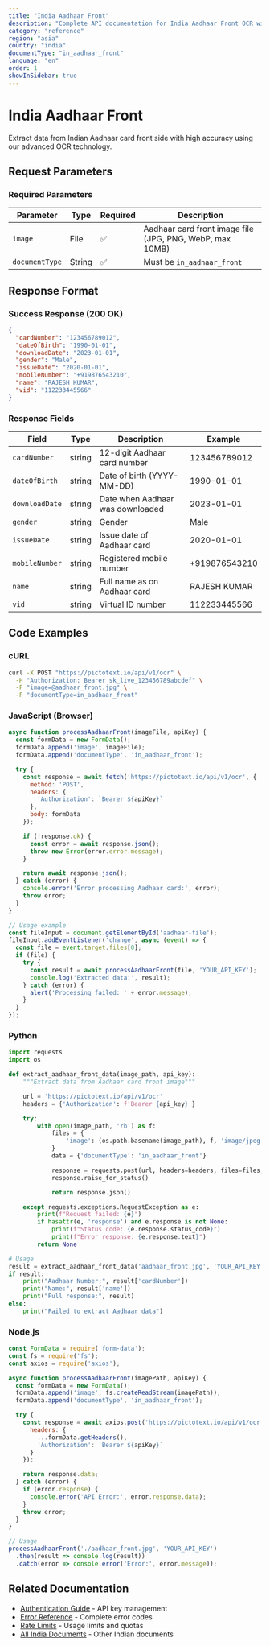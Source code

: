 ```yaml
---
title: "India Aadhaar Front"
description: "Complete API documentation for India Aadhaar Front OCR with examples and field reference"
category: "reference"
region: "asia"
country: "india"
documentType: "in_aadhaar_front"
language: "en"
order: 1
showInSidebar: true
---
```


# India Aadhaar Front

Extract data from Indian Aadhaar card front side with high accuracy using our advanced OCR technology.

## Request Parameters

### Required Parameters

| Parameter | Type | Required | Description |
|-----------|------|----------|-------------|
| `image` | File | ✅ | Aadhaar card front image file (JPG, PNG, WebP, max 10MB) |
| `documentType` | String | ✅ | Must be `in_aadhaar_front` |


## Response Format

### Success Response (200 OK)

```json
{
  "cardNumber": "123456789012",
  "dateOfBirth": "1990-01-01",
  "downloadDate": "2023-01-01",
  "gender": "Male",
  "issueDate": "2020-01-01",
  "mobileNumber": "+919876543210",
  "name": "RAJESH KUMAR",
  "vid": "112233445566"
}
```

### Response Fields

| Field | Type | Description | Example |
|-------|------|-------------|---------|
| `cardNumber` | string | 12-digit Aadhaar card number | 123456789012 |
| `dateOfBirth` | string | Date of birth (YYYY-MM-DD) | 1990-01-01 |
| `downloadDate` | string | Date when Aadhaar was downloaded | 2023-01-01 |
| `gender` | string | Gender | Male |
| `issueDate` | string | Issue date of Aadhaar card | 2020-01-01 |
| `mobileNumber` | string | Registered mobile number | +919876543210 |
| `name` | string | Full name as on Aadhaar card | RAJESH KUMAR |
| `vid` | string | Virtual ID number | 112233445566 |

## Code Examples

### cURL

```bash
curl -X POST "https://pictotext.io/api/v1/ocr" \
  -H "Authorization: Bearer sk_live_123456789abcdef" \
  -F "image=@aadhaar_front.jpg" \
  -F "documentType=in_aadhaar_front"
```

### JavaScript (Browser)

```javascript
async function processAadhaarFront(imageFile, apiKey) {
  const formData = new FormData();
  formData.append('image', imageFile);
  formData.append('documentType', 'in_aadhaar_front');

  try {
    const response = await fetch('https://pictotext.io/api/v1/ocr', {
      method: 'POST',
      headers: {
        'Authorization': `Bearer ${apiKey}`
      },
      body: formData
    });

    if (!response.ok) {
      const error = await response.json();
      throw new Error(error.error.message);
    }

    return await response.json();
  } catch (error) {
    console.error('Error processing Aadhaar card:', error);
    throw error;
  }
}

// Usage example
const fileInput = document.getElementById('aadhaar-file');
fileInput.addEventListener('change', async (event) => {
  const file = event.target.files[0];
  if (file) {
    try {
      const result = await processAadhaarFront(file, 'YOUR_API_KEY');
      console.log('Extracted data:', result);
    } catch (error) {
      alert('Processing failed: ' + error.message);
    }
  }
});
```

### Python

```python
import requests
import os

def extract_aadhaar_front_data(image_path, api_key):
    """Extract data from Aadhaar card front image"""

    url = 'https://pictotext.io/api/v1/ocr'
    headers = {'Authorization': f'Bearer {api_key}'}

    try:
        with open(image_path, 'rb') as f:
            files = {
                'image': (os.path.basename(image_path), f, 'image/jpeg')
            }
            data = {'documentType': 'in_aadhaar_front'}

            response = requests.post(url, headers=headers, files=files, data=data, timeout=30)
            response.raise_for_status()

            return response.json()

    except requests.exceptions.RequestException as e:
        print(f"Request failed: {e}")
        if hasattr(e, 'response') and e.response is not None:
            print(f"Status code: {e.response.status_code}")
            print(f"Error response: {e.response.text}")
        return None

# Usage
result = extract_aadhaar_front_data('aadhaar_front.jpg', 'YOUR_API_KEY')
if result:
    print("Aadhaar Number:", result['cardNumber'])
    print("Name:", result['name'])
    print("Full response:", result)
else:
    print("Failed to extract Aadhaar data")
```

### Node.js

```javascript
const FormData = require('form-data');
const fs = require('fs');
const axios = require('axios');

async function processAadhaarFront(imagePath, apiKey) {
  const formData = new FormData();
  formData.append('image', fs.createReadStream(imagePath));
  formData.append('documentType', 'in_aadhaar_front');

  try {
    const response = await axios.post('https://pictotext.io/api/v1/ocr', formData, {
      headers: {
        ...formData.getHeaders(),
        'Authorization': `Bearer ${apiKey}`
      }
    });

    return response.data;
  } catch (error) {
    if (error.response) {
      console.error('API Error:', error.response.data);
    }
    throw error;
  }
}

// Usage
processAadhaarFront('./aadhaar_front.jpg', 'YOUR_API_KEY')
  .then(result => console.log(result))
  .catch(error => console.error('Error:', error.message));
```

## Related Documentation

- [Authentication Guide](../../../authentication.md) - API key management
- [Error Reference](../../../errors.md) - Complete error codes
- [Rate Limits](../../../limits.md) - Usage limits and quotas
- [All India Documents](../../../supported-documents.md#asia) - Other Indian documents
